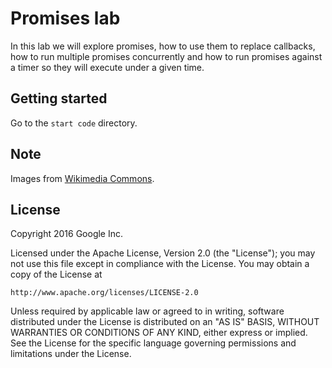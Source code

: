 # Promises lab

In this lab we will explore promises, how to use them to replace callbacks, how to run multiple promises concurrently and how to run promises against a timer so they will execute under a given time.

## Getting started

Go to the `start code` directory.

## Note

Images from [Wikimedia Commons](https://commons.wikimedia.org/wiki/Main_Page).

## License

Copyright 2016 Google Inc.

Licensed under the Apache License, Version 2.0 (the "License");
you may not use this file except in compliance with the License.
You may obtain a copy of the License at

    http://www.apache.org/licenses/LICENSE-2.0

Unless required by applicable law or agreed to in writing, software
distributed under the License is distributed on an "AS IS" BASIS,
WITHOUT WARRANTIES OR CONDITIONS OF ANY KIND, either express or implied.
See the License for the specific language governing permissions and
limitations under the License.
